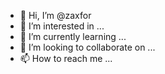 - 👋 Hi, I’m @zaxfor
- 👀 I’m interested in ...
- 🌱 I’m currently learning ...
- 💞️ I’m looking to collaborate on ...
- 📫 How to reach me ...

<!---
zaxfor/zaxfor is a ✨ special ✨ repository because its `README.md` (this file) appears on your GitHub profile.
You can click the Preview link to take a look at your changes.
--->
